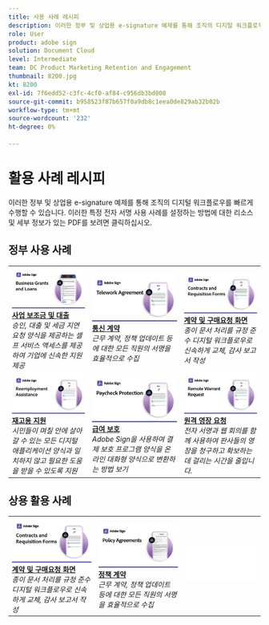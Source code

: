 ```yaml
---
title: 사용 사례 레시피
description: 이러한 정부 및 상업용 e-signature 예제를 통해 조직의 디지털 워크플로우를 빠르게 수행
role: User
product: adobe sign
solution: Document Cloud
level: Intermediate
team: DC Product Marketing Retention and Engagement
thumbnail: 8200.jpg
kt: 8200
exl-id: 7f6edd52-c3fc-4cf0-af84-c956db3bd008
source-git-commit: b958523f87b657f0a9db8c1eea0de829ab32b02b
workflow-type: tm+mt
source-wordcount: '232'
ht-degree: 0%

---
```


# 활용 사례 레시피

이러한 정부 및 상업용 e-signature 예제를 통해 조직의 디지털 워크플로우를 빠르게 수행할 수 있습니다. 이러한 특정 전자 서명 사용 사례를 설정하는 방법에 대한 리소스 및 세부 정보가 있는 PDF를 보려면 클릭하십시오.

## 정부 사용 사례

<table style="table-layout:fixed">
<tr>
  <td>
    <a href="usecasegovgrants.md">
      <img alt="사업 보조금 및 대출" src="../assets/UC_Business.png" />
    </a>
    <div>
    <a href="usecasegovgrants.md"><strong>사업 보조금 및 대출</strong></a>
    </div>
    <em>승인, 대출 및 세금 지연 요청 양식을 제공하는 셀프 서비스 액세스를 제공하여 기업에 신속한 지원 제공</em>
    <br>
  </td> 
  <td>
    <a href="usecasegovtelework.md">
      <img alt="통신 계약" src="../assets/UC_MegasignR.png" />
    </a>
    <div>
    <a href="usecasegovtelework.md"><strong>통신 계약</strong></a>
    </div>
    <em>근무 계약, 정책 업데이트 등에 대한 모든 직원의 서명을 효율적으로 수집</em>
    <br>
  </td>
  <td>
    <a href="usecasegovcontracts.md">
      <img alt="계약 및 구매요청 화면" src="../assets/UC_WorkflowR.png" />
    </a>
    <div>
    <a href="usecasegovcontracts.md"><strong>계약 및 구매요청 화면</strong></a>
    </div>
    <em>종이 문서 처리를 규정 준수 디지털 워크플로우로 신속하게 교체, 감사 보고서 작성</em>
    <br>
  </td>
</tr>
<tr>
  <td>
    <a href="usecasegovreemployment.md">
      <img alt="재고용 지원" src="../assets/UC_WebformsR.png" />
    </a>
    <div>
    <a href="usecasegovreemployment.md"><strong>재고용 지원</strong></a>
    </div>
    <em>시민들이 며칠 안에 살아갈 수 있는 모든 디지털 애플리케이션 양식과 일치하지 않고 필요한 도움을 받을 수 있도록 지원</em>
    <br>
  </td>
  <td>
    <a href="usecasegovpaycheck.md">
      <img alt="급여 보호" src="../assets/UC_PaycheckProtectionR.png" />
    </a>
    <div>
    <a href="usecasegovpaycheck.md"><strong>급여 보호</strong></a>
    </div>
    <em>Adobe Sign을 사용하여 결제 보호 프로그램 양식을 온라인 대화형 양식으로 변환하는 방법 보기</em>
    <br>
  </td>
  <td>
    <a href="usecasegovremote.md">
      <img alt="원격 영장 요청" src="../assets/UC_Remote_WarrantR.png" />
    </a>
    <div>
    <a href="usecasegovremote.md"><strong>원격 영장 요청</strong></a>
    </div>
    <em>전자 서명과 웹 회의를 함께 사용하여 판사들의 영장을 청구하고 확보하는 데 걸리는 시간을 줄입니다.</em>
    <br>
  </td>
</tr>
</table>

## 상용 활용 사례

<table style="table-layout:fixed">
<tr>
  <td>
    <a href="usecasecomcontracts.md">
      <img alt="계약 및 구매요청 화면" src="../assets/UC_WorkflowR.png" />
    </a>
    <div>
    <a href="usecasecomcontracts.md"><strong>계약 및 구매요청 화면</strong></a>
    </div>
    <em>종이 문서 처리를 규정 준수 디지털 워크플로우로 신속하게 교체, 감사 보고서 작성</em>
    <br>
  </td> 
  <td>
    <a href="usecasecompolicy.md">
      <img alt="정책 계약" src="../assets/UC_Policy.png" />
    </a>
    <div>
    <a href="usecasecompolicy.md"><strong>정책 계약</strong></a>
    </div>
    <em>근무 계약, 정책 업데이트 등에 대한 모든 직원의 서명을 효율적으로 수집</em>
    <br>
  </td>
  <td>
    <img alt="스페이서" src="../assets/Whitespacer.png" />
    <div>
    <br>
  </td>
</tr>
</table>
